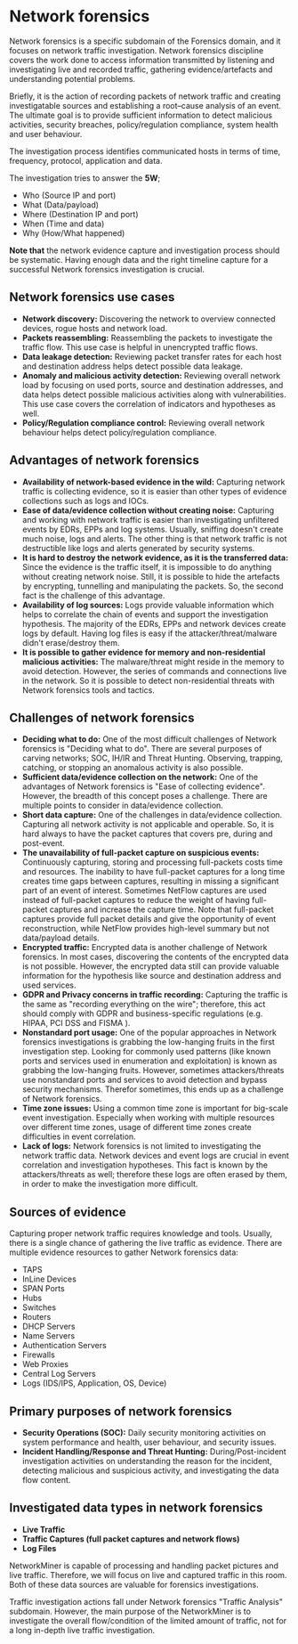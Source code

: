 # Network forensics                            

Network forensics is a specific subdomain of the Forensics domain, and it  focuses on network traffic investigation. Network forensics discipline  covers the work done to access information transmitted by listening and  investigating live and recorded traffic, gathering evidence/artefacts  and understanding potential problems. 

Briefly, it is the action of recording packets of network traffic and creating investigatable sources and establishing a root–cause analysis of an  event. The ultimate goal is to provide sufficient information to detect  malicious activities, security breaches, policy/regulation compliance,  system health and user behaviour.

The investigation process identifies communicated hosts in terms of time, frequency, protocol, application and data.

The investigation tries to answer the **5W**;

- Who (Source IP and port)
- What (Data/payload)
- Where (Destination IP and port)
- When (Time and data)
- Why (How/What happened)

**Note that** the network evidence capture and investigation process should be  systematic. Having enough data and the right timeline capture for a  successful Network forensics investigation is crucial.

## Network forensics use cases

- **Network discovery:** Discovering the network to overview connected devices, rogue hosts and network load. 
- **Packets reassembling:** Reassembling the packets to investigate the traffic flow. This use case is helpful in unencrypted traffic flows.
- **Data leakage detection:** Reviewing packet transfer rates for each host and destination address helps detect possible data leakage. 
- **Anomaly and malicious activity detection:** Reviewing overall network load by focusing on used ports, source and destination  addresses, and data helps detect possible malicious activities along  with vulnerabilities. This use case covers the correlation of indicators and hypotheses as well.
- **Policy/Regulation compliance control:** Reviewing overall network behaviour helps detect policy/regulation compliance.

## Advantages of network forensics

- **Availability of network-based evidence in the wild:** Capturing network traffic is collecting evidence, so it is easier than other  types of evidence collections such as logs and IOCs.
- **Ease of data/evidence collection without creating noise:** Capturing and working with network traffic is easier than investigating  unfiltered events by EDRs, EPPs and log systems. Usually, sniffing  doesn't create much noise, logs and alerts. The other thing is that  network traffic is not destructible like logs and alerts generated by  security systems.
- **It is hard to destroy the network evidence, as it is the transferred data:** Since the evidence is the traffic itself, it is impossible to do anything  without creating network noise. Still, it is possible to hide the  artefacts by encrypting, tunnelling and manipulating the packets. So,  the second fact is the challenge of this advantage.
- **Availability of log sources:** Logs provide valuable information which helps to correlate the chain of  events and support the investigation hypothesis. The majority of the  EDRs, EPPs and network devices create logs by default. Having log files  is easy if the attacker/threat/malware didn't erase/destroy them.
- **It is possible to gather evidence for memory and non-residential malicious activities:** The malware/threat might reside in the memory to avoid detection. However,  the series of commands and connections live in the network. So it is  possible to detect non-residential threats with Network forensics tools  and tactics.

## Challenges of network forensics

- **Deciding what to do:** One of the most difficult challenges of Network forensics is "Deciding what to do". There are several purposes of carving networks; SOC, IH/IR and  Threat Hunting. Observing, trapping, catching, or stopping an anomalous  activity is also possible.
- **Sufficient data/evidence collection on the network:** One of the advantages of Network forensics is "Ease of collecting  evidence". However, the breadth of this concept poses a challenge. There are multiple points to consider in data/evidence collection.
- **Short data capture:** One of the challenges in data/evidence collection. Capturing all network  activity is not applicable and operable. So, it is hard always to have  the packet captures that covers pre, during and post-event.
- **The unavailability of full-packet capture on suspicious events:** Continuously capturing, storing and processing full-packets costs time and  resources. The inability to have full-packet captures for a long time  creates time gaps between captures, resulting in missing a significant  part of an event of interest. Sometimes NetFlow captures are used  instead of full-packet captures to reduce the weight of having  full-packet captures and increase the capture time. Note that  full-packet captures provide full packet details and give the  opportunity of event reconstruction, while NetFlow provides high-level summary but not data/payload details.
- **Encrypted traffic:** Encrypted data is another challenge of Network forensics. In most cases,  discovering the contents of the encrypted data is not possible. However, the encrypted data still can provide valuable information for the  hypothesis like source and destination address and used services.
- **GDPR and Privacy concerns in traffic recording:** Capturing the traffic is the same as "recording everything on the wire";  therefore, this act should comply with GDPR and business-specific  regulations (e.g. HIPAA, PCI DSS and FISMA ).
- **Nonstandard port usage:** One of the popular approaches in Network forensics investigations is  grabbing the low-hanging fruits in the first investigation step. Looking for commonly used patterns (like known ports and services used in  enumeration and exploitation) is known as grabbing the low-hanging  fruits. However, sometimes attackers/threats use nonstandard ports and  services to avoid detection and bypass security mechanisms. Therefor sometimes, this ends up as a challenge of Network forensics.
- **Time zone issues:** Using a common time zone is important for big-scale event investigation.  Especially when working with multiple resources over different time  zones, usage of different time zones create difficulties in event  correlation.
- **Lack of logs:** Network forensics is not limited to investigating the network traffic data.  Network devices and event logs are crucial in event correlation and  investigation hypotheses. This fact is known by the attackers/threats as well; therefore these logs are often erased by them, in order to make  the investigation more difficult.

## Sources of evidence

Capturing proper network traffic requires knowledge and tools. Usually, there is a single chance of gathering the 
live traffic as evidence. There are multiple evidence resources to gather Network forensics data:

- TAPS
- InLine Devices
- SPAN Ports
- Hubs
- Switches
- Routers
- DHCP Servers
- Name Servers
- Authentication Servers
- Firewalls
- Web Proxies
- Central Log Servers
- Logs (IDS/IPS, Application, OS, Device)

## Primary purposes of network forensics

- **Security Operations (SOC):** Daily security monitoring activities on system performance and health, user behaviour, and security issues.
- **Incident Handling/Response and Threat Hunting:** During/Post-incident investigation activities on understanding the reason for the incident,  detecting malicious and suspicious activity, and investigating the data  flow content.

## Investigated data types in network forensics

- **Live Traffic**
- **Traffic Captures (full packet captures and network flows)**
- **Log Files**

NetworkMiner is capable of processing and handling packet pictures and live traffic. Therefore, we will focus on live and captured traffic in this room.  Both of these data sources are valuable for forensics investigations. 

Traffic investigation actions fall under Network forensics "Traffic Analysis" subdomain. However, the main purpose of the NetworkMiner is to  investigate the overall flow/condition of the limited amount of traffic, not for a long in-depth live traffic investigation.
